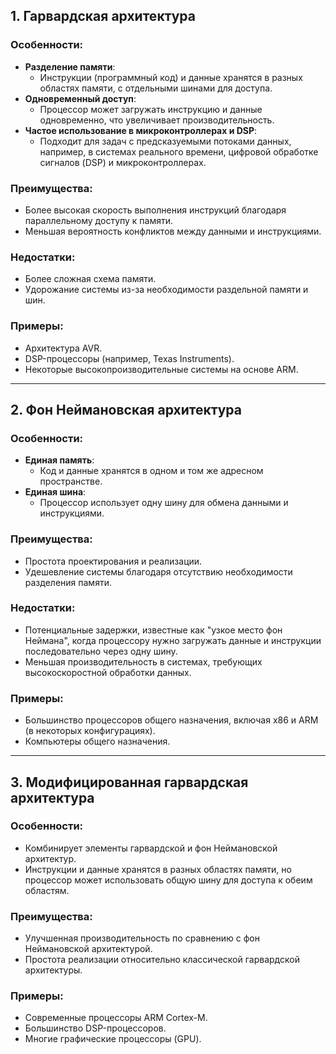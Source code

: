 ## **1. Гарвардская архитектура**

### **Особенности:**

- **Разделение памяти**:
    - Инструкции (программный код) и данные хранятся в разных областях памяти, с отдельными шинами для доступа.
- **Одновременный доступ**:
    - Процессор может загружать инструкцию и данные одновременно, что увеличивает производительность.
- **Частое использование в микроконтроллерах и DSP**:
    - Подходит для задач с предсказуемыми потоками данных, например, в системах реального времени, цифровой обработке сигналов (DSP) и микроконтроллерах.

### **Преимущества:**

- Более высокая скорость выполнения инструкций благодаря параллельному доступу к памяти.
- Меньшая вероятность конфликтов между данными и инструкциями.

### **Недостатки:**

- Более сложная схема памяти.
- Удорожание системы из-за необходимости раздельной памяти и шин.

### **Примеры:**

- Архитектура AVR.
- DSP-процессоры (например, Texas Instruments).
- Некоторые высокопроизводительные системы на основе ARM.

---

## **2. Фон Неймановская архитектура**

### **Особенности:**

- **Единая память**:
    - Код и данные хранятся в одном и том же адресном пространстве.
- **Единая шина**:
    - Процессор использует одну шину для обмена данными и инструкциями.

### **Преимущества:**

- Простота проектирования и реализации.
- Удешевление системы благодаря отсутствию необходимости разделения памяти.

### **Недостатки:**

- Потенциальные задержки, известные как "узкое место фон Неймана", когда процессору нужно загружать данные и инструкции последовательно через одну шину.
- Меньшая производительность в системах, требующих высокоскоростной обработки данных.

### **Примеры:**

- Большинство процессоров общего назначения, включая x86 и ARM (в некоторых конфигурациях).
- Компьютеры общего назначения.

---

## **3. Модифицированная гарвардская архитектура**

### **Особенности:**

- Комбинирует элементы гарвардской и фон Неймановской архитектур.
- Инструкции и данные хранятся в разных областях памяти, но процессор может использовать общую шину для доступа к обеим областям.

### **Преимущества:**

- Улучшенная производительность по сравнению с фон Неймановской архитектурой.
- Простота реализации относительно классической гарвардской архитектуры.

### **Примеры:**

- Современные процессоры ARM Cortex-M.
- Большинство DSP-процессоров.
- Многие графические процессоры (GPU).
